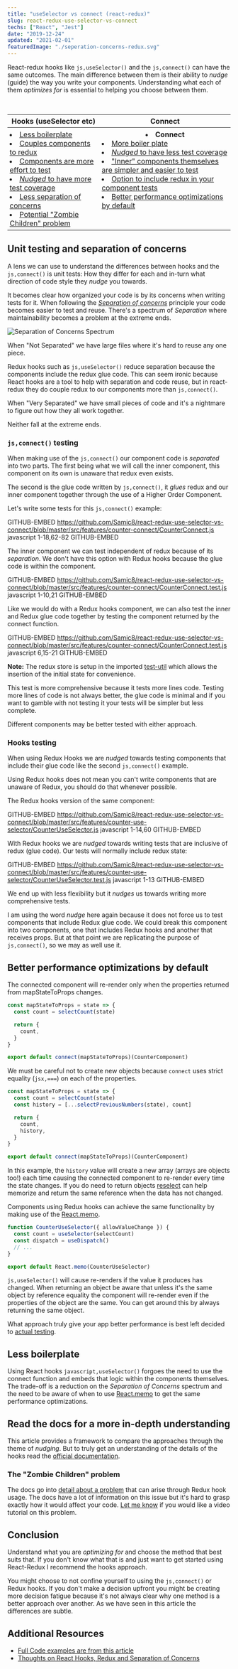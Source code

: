 ```yaml
---
title: "useSelector vs connect (react-redux)"
slug: react-redux-use-selector-vs-connect
techs: ["React", "Jest"]
date: "2019-12-24"
updated: "2021-02-01"
featuredImage: "./seperation-concerns-redux.svg"
---
```


React-redux hooks like `js,useSelector()` and the `js,connect()` can have the same outcomes. The main difference between them is their ability to _nudge_ (guide) the way you write your components. Understanding what each of them _optimizes for_ is essential to helping you choose between them.

<br/>

<table>
  <thead>
    <th class="mobile-table">Hooks (useSelector etc)</th>
    <th class="mobile-table-header">Connect</th>
  </thead>
  <tbody>
    <tr>
      <td style="padding: 5px; vertical-align: top" class="mobile-table">
        <li><a href="#less-boilerplate">Less boilerplate</a></li>
        <li><a href="#hooks-testing">Couples components to redux</a></li>
        <li><a href="#hooks-testing">Components are more effort to test</a></li>
        <li><a href="#hooks-testing"><i>Nudged</i> to have more test coverage</a></li>
        <li><a href="#unit-testing-and-separation-of-concerns">Less separation of concerns</a></li>
        <li><a href="#the-zombie-children-problem">Potential "Zombie Children" problem</a></li>
      </td>
      <td style="padding: 5px; vertical-align: top" class="mobile-table">
        <li class="mobile-table-header-replace" style="text-align: center; font-weight: bold">Connect</li>
        <li><a href="#connect-function-testing">More boiler plate</a></li>
        <li><a href="#connect-function-testing"><i>Nudged</i> to have less test coverage</a></li>
        <li><a href="#connect-function-testing">"Inner" components themselves are simpler and easier to test</a></li>
        <li><a href="#connect-function-testing">Option to include redux in your component tests</a></li>
        <li><a href="#better-performance-optimizations-by-default">Better performance optimizations by default</a></li>
      </td>
    </tr>

  </tbody>
<table>

## Unit testing and separation of concerns

A lens we can use to understand the differences between hooks and the `js,connect()` is unit tests: How they differ for each and in-turn what direction of code style they _nudge_ you towards.

It becomes clear how organized your code is by its concerns when writing tests for it. When following the [_Separation of concerns_](https://simplicable.com/new/separation-of-concerns) principle your code becomes easier to test and reuse. There's a spectrum of _Separation_ where maintainability becomes a problem at the extreme ends.

![Separation of Concerns Spectrum](./seperation-concerns-redux.svg)

When "Not Separated" we have large files where it's hard to reuse any one piece.

Redux hooks such as `js,useSelector()` reduce separation because the components include the redux glue code. This can seem ironic because React hooks are a tool to help with separation and code reuse, but in react-redux they do couple redux to our components more than `js,connect()`.

When "Very Separated" we have small pieces of code and it's a nightmare to figure out how they all work together.

Neither fall at the extreme ends.

### `js,connect()` testing

When making use of the `js,connect()` our component code is _separated_ into two parts. The first being what we will call the inner component, this component on its own is unaware that redux even exists.

The second is the glue code written by `js,connect()`, it _glues_ redux and our inner component together through the use of a Higher Order Component.

Let's write some tests for this `js,connect()` example:

GITHUB-EMBED https://github.com/Samic8/react-redux-use-selector-vs-connect/blob/master/src/features/counter-connect/CounterConnect.js javascript 1-18,62-82 GITHUB-EMBED

The inner component we can test independent of redux because of its _separation_. We don't have this option with Redux hooks because the glue code is within the component.

GITHUB-EMBED https://github.com/Samic8/react-redux-use-selector-vs-connect/blob/master/src/features/counter-connect/CounterConnect.test.js javascript 1-10,21 GITHUB-EMBED

Like we would do with a Redux hooks component, we can also test the inner and Redux glue code together by testing the component returned by the connect function.

GITHUB-EMBED https://github.com/Samic8/react-redux-use-selector-vs-connect/blob/master/src/features/counter-connect/CounterConnect.test.js javascript 6,15-21 GITHUB-EMBED

**Note:** The redux store is setup in the imported [test-util](https://github.com/Samic8/react-redux-use-selector-vs-connect/blob/master/src/test-util.js) which allows the insertion of the initial state for convenience.

This test is more comprehensive because it tests more lines code. Testing more lines of code is not always better, the glue code is minimal and if you want to gamble with not testing it your tests will be simpler but less complete.

Different components may be better tested with either approach.

### Hooks testing

When using Redux Hooks we are _nudged_ towards testing components that include their glue code like the second `js,connect()` example.

Using Redux hooks does not mean you can't write components that are unaware of Redux, you should do that whenever possible.

The Redux hooks version of the same component:

GITHUB-EMBED https://github.com/Samic8/react-redux-use-selector-vs-connect/blob/master/src/features/counter-use-selector/CounterUseSelector.js javascript 1-14,60 GITHUB-EMBED

With Redux hooks we are _nudged_ towards writing tests that are inclusive of redux (glue code). Our tests will normally include redux state:

GITHUB-EMBED https://github.com/Samic8/react-redux-use-selector-vs-connect/blob/master/src/features/counter-use-selector/CounterUseSelector.test.js javascript 1-13 GITHUB-EMBED

We end up with less flexibility but it _nudges_ us towards writing more comprehensive tests.

I am using the word _nudge_ here again because it does not force us to test components that include Redux glue code. We could break this component into two components, one that includes Redux hooks and another that receives props. But at that point we are replicating the purpose of `js,connect()`, so we may as well use it.

## Better performance optimizations by default

The connected component will re-render only when the properties returned from mapStateToProps changes.

```jsx
const mapStateToProps = state => {
  const count = selectCount(state)

  return {
    count,
  }
}

export default connect(mapStateToProps)(CounterComponent)
```

We must be careful not to create new objects because `connect` uses strict equality (`jsx,===`) on each of the properties.

```jsx
const mapStateToProps = state => {
  const count = selectCount(state)
  const history = [...selectPreviousNumbers(state), count]

  return {
    count,
    history,
  }
}

export default connect(mapStateToProps)(CounterComponent)
```

In this example, the `history` value will create a new array (arrays are objects too!) each time causing the connected component to re-render every time the state changes. If you do need to return objects [reselect](https://github.com/reduxjs/reselect) can help memorize and return the same reference when the data has not changed.

Components using Redux hooks can achieve the same functionality by making use of the [React.memo](https://reactjs.org/docs/react-api.html#reactmemo).

```jsx
function CounterUseSelector({ allowValueChange }) {
  const count = useSelector(selectCount)
  const dispatch = useDispatch()
  // ...
}

export default React.memo(CounterUseSelector)
```

`js,useSelector()` will cause re-renders if the value it produces has changed. When returning an object be aware that unless it's the same object by reference equality the component will re-render even if the properties of the object are the same. You can get around this by always returning the same object.

What approach truly give your app better performance is best left decided to [actual testing](/article/js-perf-assumptions).

## Less boilerplate

Using React hooks `javascript,useSelector()` forgoes the need to use the connect function and embeds that logic within the components themselves. The trade-off is a reduction on the _Separation of Concerns_ spectrum and the need to be aware of when to use [React.memo](https://reactjs.org/docs/react-api.html#reactmemo) to get the same performance optimizations.

## Read the docs for a more in-depth understanding

This article provides a framework to compare the approaches through the theme of _nudging_. But to truly get an understanding of the details of the hooks read the [official documentation](https://react-redux.js.org/api/hooks).

### The "Zombie Children" problem

The docs go into [detail about a problem](https://react-redux.js.org/api/hooks#stale-props-and-zombie-children) that can arise through Redux hook usage. The docs have a lot of information on this issue but it's hard to grasp exactly how it would affect your code. [Let me know](https://twitter.com/sam__dawson) if you would like a video tutorial on this problem.

## Conclusion

Understand what you are _optimizing for_ and choose the method that best suits that. If you don't know what that is and just want to get started using React-Redux I recommend the hooks approach.

You might choose to not confine yourself to using the `js,connect()` or Redux hooks. If you don't make a decision upfront you might be creating more decision fatigue because it's not always clear why one method is a better approach over another. As we have seen in this article the differences are subtle.

## Additional Resources

- [Full Code examples are from this article](https://codesandbox.io/s/github/Samic8/react-redux-use-selector-vs-connect)
- [Thoughts on React Hooks, Redux and Separation of Concerns](https://blog.isquaredsoftware.com/2019/07/blogged-answers-thoughts-on-hooks/)
